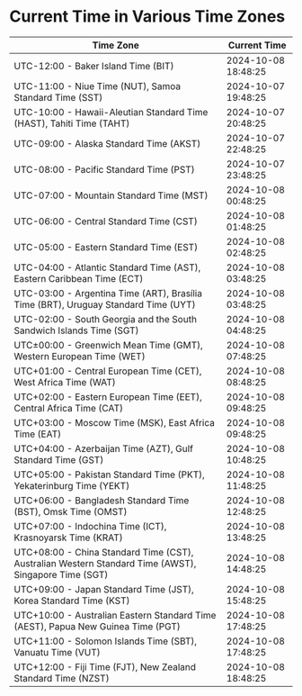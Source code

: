 # Current Time in Various Time Zones

| Time Zone | Current Time |
|-----------|--------------|
| UTC-12:00 - Baker Island Time (BIT) | 2024-10-08 18:48:25 |
| UTC-11:00 - Niue Time (NUT), Samoa Standard Time (SST) | 2024-10-07 19:48:25 |
| UTC-10:00 - Hawaii-Aleutian Standard Time (HAST), Tahiti Time (TAHT) | 2024-10-07 20:48:25 |
| UTC-09:00 - Alaska Standard Time (AKST) | 2024-10-07 22:48:25 |
| UTC-08:00 - Pacific Standard Time (PST) | 2024-10-07 23:48:25 |
| UTC-07:00 - Mountain Standard Time (MST) | 2024-10-08 00:48:25 |
| UTC-06:00 - Central Standard Time (CST) | 2024-10-08 01:48:25 |
| UTC-05:00 - Eastern Standard Time (EST) | 2024-10-08 02:48:25 |
| UTC-04:00 - Atlantic Standard Time (AST), Eastern Caribbean Time (ECT) | 2024-10-08 03:48:25 |
| UTC-03:00 - Argentina Time (ART), Brasília Time (BRT), Uruguay Standard Time (UYT) | 2024-10-08 03:48:25 |
| UTC-02:00 - South Georgia and the South Sandwich Islands Time (SGT) | 2024-10-08 04:48:25 |
| UTC±00:00 - Greenwich Mean Time (GMT), Western European Time (WET) | 2024-10-08 07:48:25 |
| UTC+01:00 - Central European Time (CET), West Africa Time (WAT) | 2024-10-08 08:48:25 |
| UTC+02:00 - Eastern European Time (EET), Central Africa Time (CAT) | 2024-10-08 09:48:25 |
| UTC+03:00 - Moscow Time (MSK), East Africa Time (EAT) | 2024-10-08 09:48:25 |
| UTC+04:00 - Azerbaijan Time (AZT), Gulf Standard Time (GST) | 2024-10-08 10:48:25 |
| UTC+05:00 - Pakistan Standard Time (PKT), Yekaterinburg Time (YEKT) | 2024-10-08 11:48:25 |
| UTC+06:00 - Bangladesh Standard Time (BST), Omsk Time (OMST) | 2024-10-08 12:48:25 |
| UTC+07:00 - Indochina Time (ICT), Krasnoyarsk Time (KRAT) | 2024-10-08 13:48:25 |
| UTC+08:00 - China Standard Time (CST), Australian Western Standard Time (AWST), Singapore Time (SGT) | 2024-10-08 14:48:25 |
| UTC+09:00 - Japan Standard Time (JST), Korea Standard Time (KST) | 2024-10-08 15:48:25 |
| UTC+10:00 - Australian Eastern Standard Time (AEST), Papua New Guinea Time (PGT) | 2024-10-08 17:48:25 |
| UTC+11:00 - Solomon Islands Time (SBT), Vanuatu Time (VUT) | 2024-10-08 17:48:25 |
| UTC+12:00 - Fiji Time (FJT), New Zealand Standard Time (NZST) | 2024-10-08 18:48:25 |
